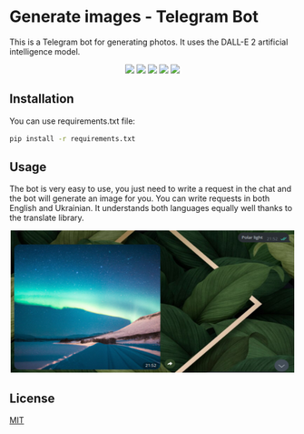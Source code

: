 # Generate images - Telegram Bot

This is a Telegram bot for generating photos. It uses the DALL-E 2 artificial intelligence model.

<p align="center">
   <img src="https://img.shields.io/badge/Language-Python-9cf">
   <img src="https://img.shields.io/badge/Aiogram-brightgreen">
   <img src="https://img.shields.io/badge/Openai-orange">
   <img src="https://img.shields.io/badge/Translate-informational">
   <img src="https://img.shields.io/badge/License-MIT-yellow">
</p>

## Installation

You can use requirements.txt file:

```bash
pip install -r requirements.txt
```
## Usage

The bot is very easy to use, you just need to write a request in the chat and the bot will generate an image for you.
You can write requests in both English and Ukrainian. It understands both languages equally well thanks to the translate library.

<p align="center">
      <img src="img.png" width="500" height="250">
</p>

## License

[MIT](https://choosealicense.com/licenses/mit/)
